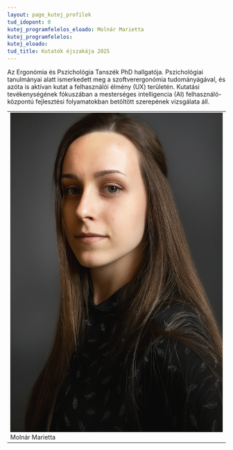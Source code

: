 ```yaml
---
layout: page_kutej_profilok
tud_idopont: 0
kutej_programfelelos_eloado: Molnár Marietta
kutej_programfelelos: 
kutej_eloado:
tud_title: Kutatók éjszakája 2025
---
```



Az Ergonómia és Pszichológia Tanszék PhD hallgatója. Pszichológiai tanulmányai alatt ismerkedett meg a szoftverergonómia tudományágával, és azóta is aktívan kutat a felhasználói élmény (UX) területén. 
Kutatási tevékenységének fókuszában a mesterséges intelligencia (AI) felhasználó-központú fejlesztési folyamatokban betöltött szerepének vizsgálata áll. 


<table class="picture">
<tr>
<td>
 
<div class="gallery">
    <img src="images/molnar-marietta.png" max-width="250" max-height="200">
  <div class="desc">Molnár Marietta</div>
</div>

</td>
</tr>
</table>

